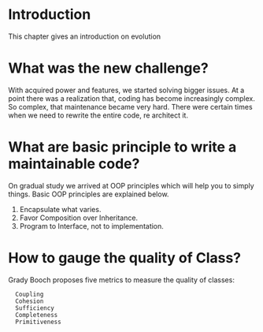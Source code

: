 # Introduction

This chapter gives an introduction on evolution

# What was the new challenge?

With acquired power and features, we started solving bigger issues. At a point there was a realization that, coding has become increasingly complex. So complex, that maintenance became very hard. There were certain times when we need to rewrite the entire code, re architect it.

# What are basic principle to write a maintainable code?

On gradual study we arrived at OOP principles which will help you to simply things. Basic OOP principles are explained below.

1) Encapsulate what varies.
2) Favor Composition over Inheritance.
3) Program to Interface, not to implementation.

# How to gauge the quality of Class?
Grady Booch proposes five metrics to measure the quality of classes:

      Coupling
      Cohesion
      Sufficiency
      Completeness
      Primitiveness
